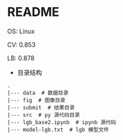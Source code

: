 # README

OS: Linux

CV: 0.853

LB: 0.878

- 目录结构

```shell
.
|--- data  # 数据目录
|--- fig  # 图像目录
|--- submit  # 结果目录
|--- src  # py 源代码目录
|--- lgb_base2.ipynb  # ipynb 源代码
|--- model-lgb.txt  # lgb 模型文件
```

